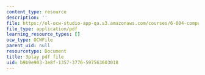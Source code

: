 ```yaml
---
content_type: resource
description: ''
file: https://ol-ocw-studio-app-qa.s3.amazonaws.com/courses/6-004-computation-structures-spring-2017/b9b9e9033e8f13573776597563603018_r6Tk1-jZxzg.pdf
file_type: application/pdf
learning_resource_types: []
ocw_type: OCWFile
parent_uid: null
resourcetype: Document
title: 3play pdf file
uid: b9b9e903-3e8f-1357-3776-597563603018
---
```

